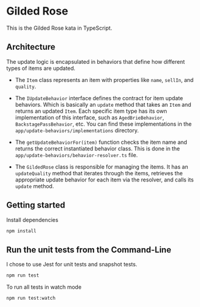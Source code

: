 # Gilded Rose

This is the Gilded Rose kata in TypeScript.

## Architecture

The update logic is encapsulated in behaviors that define how different types of items are updated.

- The `Item` class represents an item with properties like `name`, `sellIn`, and `quality`.

- The `IUpdateBehavior` interface defines the contract for item update behaviors. Which is basically an `update` method that takes an `Item` and returns an updated `Item`. Each specific item type has its own implementation of this interface, such as `AgedBrieBehavior`, `BackstagePassBehavior`, etc. You can find these implementations in the `app/update-behaviors/implementations` directory.

- The `getUpdateBehaviorFor(item)` function checks the item name and returns the correct instantiated behavior class. This is done in the `app/update-behaviors/behavior-resolver.ts` file.

- The `GildedRose` class is responsible for managing the items. It has an `updateQuality` method that iterates through the items, retrieves the appropriate update behavior for each item via the resolver, and calls its `update` method.

## Getting started

Install dependencies

```sh
npm install
```

## Run the unit tests from the Command-Line

I chose to use Jest for unit tests and snapshot tests.

```sh
npm run test
```

To run all tests in watch mode

```sh
npm run test:watch
```
